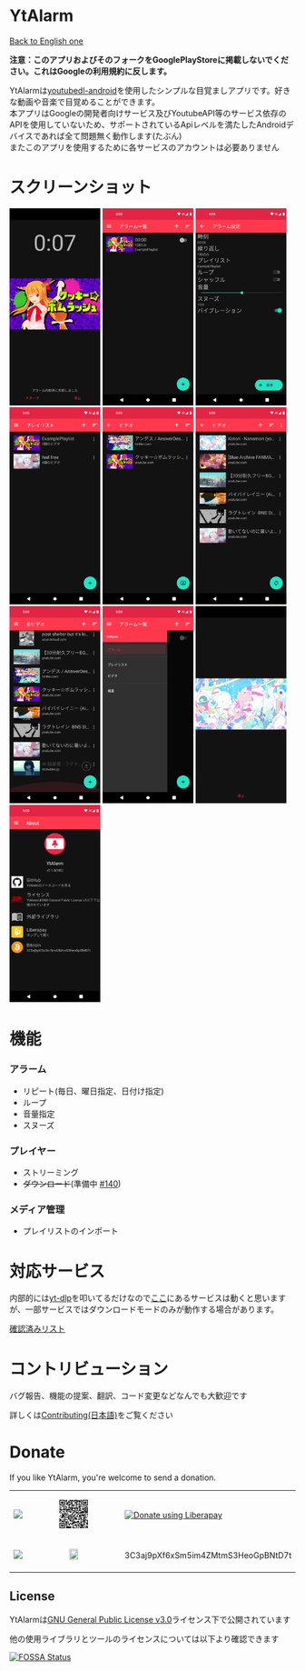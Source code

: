 # YtAlarm

[Back to English one](../../README.md)

**注意：このアプリおよびそのフォークをGooglePlayStoreに掲載しないでください。これはGoogleの利用規約に反します。**

YtAlarmは[youtubedl-android](https://github.com/yausername/youtubedl-android)を使用したシンプルな目覚ましアプリです。好きな動画や音楽で目覚めることができます。  
本アプリはGoogleの開発者向けサービス及びYoutubeAPI等のサービス依存のAPIを使用していないため、サポートされているApiレベルを満たしたAndroidデバイスであれば全て問題無く動作します(たぶん)  
またこのアプリを使用するために各サービスのアカウントは必要ありません  

# スクリーンショット

[<img src="../../fastlane/metadata/android/ja/images/phoneScreenshots/00-alarm.png" width=160>](../../fastlane/metadata/android/ja/images/phoneScreenshots/00-alarm.png)
[<img src="../../fastlane/metadata/android/ja/images/phoneScreenshots/01-alarms.png" width=160>](../../fastlane/metadata/android/ja/images/phoneScreenshots/01-alarms.png)
[<img src="../../fastlane/metadata/android/ja/images/phoneScreenshots/06-alarmSettings.png" width=160>](../../fastlane/metadata/android/ja/images/phoneScreenshots/06-alarmSettings.png)
[<img src="../../fastlane/metadata/android/ja/images/phoneScreenshots/02-playlist.png" width=160>](../../fastlane/metadata/android/ja/images/phoneScreenshots/02-playlist.png)
[<img src="../../fastlane/metadata/android/ja/images/phoneScreenshots/03-videos-origin.png" width=160>](../../fastlane/metadata/android/ja/images/phoneScreenshots/03-videos-origin.png)
[<img src="../../fastlane/metadata/android/ja/images/phoneScreenshots/04-videos-playlist.png" width=160>](../../fastlane/metadata/android/ja/images/phoneScreenshots/04-videos-playlist.png)
[<img src="../../fastlane/metadata/android/ja/images/phoneScreenshots/05-allvideos.png" width=160>](../../fastlane/metadata/android/ja/images/phoneScreenshots/05-allvideos.png)
[<img src="../../fastlane/metadata/android/ja/images/phoneScreenshots/07-drawer.png" width=160>](../../fastlane/metadata/android/ja/images/phoneScreenshots/07-drawer.png)
[<img src="../../fastlane/metadata/android/ja/images/phoneScreenshots/08-videoplayer.png" width=160>](../../fastlane/metadata/android/ja/images/phoneScreenshots/08-videoplayer.png)
[<img src="../../fastlane/metadata/android/ja/images/phoneScreenshots/09-aboutpage.png" width=160>](../../fastlane/metadata/android/ja/images/phoneScreenshots/09-aboutpage.png)

# 機能

### アラーム

- リピート(毎日、曜日指定、日付け指定)
- ループ
- 音量指定
- スヌーズ

### プレイヤー

- ストリーミング
- ~~ダウンロード~~(準備中 [#140](https://github.com/turtton/YtAlarm/issues/140))

### メディア管理

- プレイリストのインポート

# 対応サービス

内部的には[yt-dlp](https://github.com/yt-dlp/yt-dlp)を叩いてるだけなので[ここ](https://github.com/yt-dlp/yt-dlp/tree/master/yt_dlp/extractor)にあるサービスは動くと思いますが、一部サービスではダウンロードモードのみが動作する場合があります。

[確認済みリスト](../AVAILABLE_SERVICES.md)

# コントリビューション

バグ報告、機能の提案、翻訳、コード変更などなんでも大歓迎です

詳しくは[Contributing(日本語)](../contributing/CONTRIBUTING_ja.md)をご覧ください


# Donate

If you like YtAlarm, you're welcome to send a donation.

<table>
    <tr>
        <td><img src="https://liberapay.com/assets/liberapay/logo-v2_black-on-yellow.svg?etag=.yjV53S_Yb2wp7l1bfBotLA~~"></td>
        <td><p align="center"><a href="https://liberapay.com/turtton/donate"><img src="../qr/qr_liberapay.png" width="33%" height="33%"></a></p></td>
        <td><a href="https://liberapay.com/turtton/donate"><img alt="Donate using Liberapay" src="https://liberapay.com/assets/widgets/donate.svg" width="50%" height="50%"></a></td>
    </tr>
    <tr>
        <td><p align="center"><img src="https://bitcoin.org/img/icons/logotop.svg"></p></td>
        <td><p align="center"><img src="https://bitflyer.com/ex/qr?text=3C3aj9pXf6xSm5im4ZMtmS3HeoGpBNtD7t" width="33%" height="33%"></p></td>
        <td>3C3aj9pXf6xSm5im4ZMtmS3HeoGpBNtD7t  </td>
    </tr>
</table>



## License

YtAlarmは[GNU General Public License v3.0](https://github.com/turtton/YtAlarm/blob/HEAD/LICENSE)ライセンス下で公開されています

他の使用ライブラリとツールのライセンスについては以下より確認できます

[![FOSSA Status](https://app.fossa.com/api/projects/custom%2B34065%2Fgithub.com%2Fturtton%2FYtAlarm.svg?type=large)](https://app.fossa.com/projects/custom%2B34065%2Fgithub.com%2Fturtton%2FYtAlarm?ref=badge_large)
